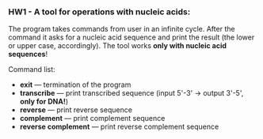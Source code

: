 ### HW1 - A tool for operations with nucleic acids:

The program takes commands from user in an infinite cycle. After the command it asks for a nucleic acid sequence and print the result (the lower or upper case, accordingly). The tool works **only with nucleic acid sequences**!

Command list:

- **exit** — termination of the program
- **transcribe** — print transcribed sequence (input 5'-3' -> output 3'-5', **only for DNA!**)
- **reverse** — print reverse sequence
- **complement** — print complement sequence
- **reverse complement** — print reverse complement sequence
